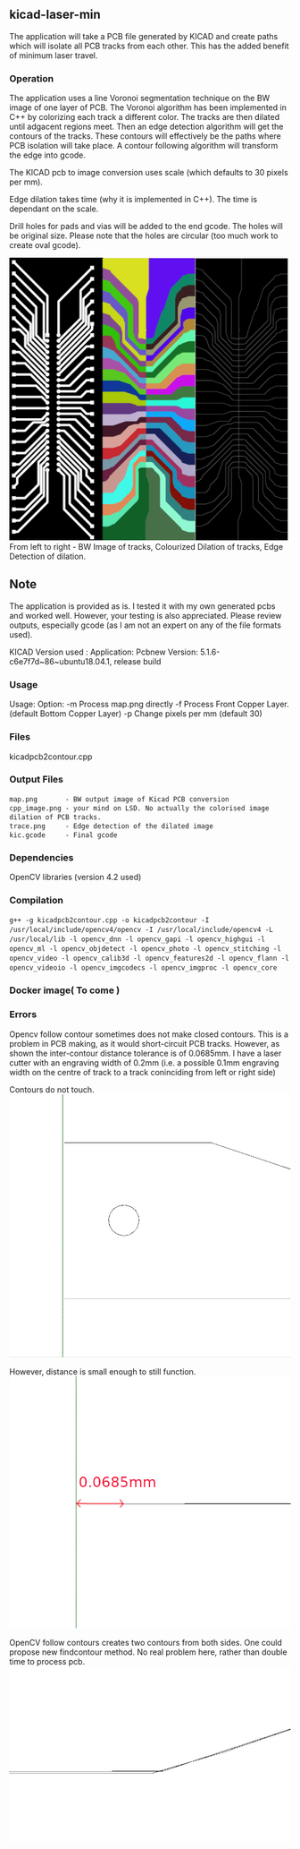 ## kicad-laser-min

The application will take a PCB file generated by KICAD and create paths which will isolate all PCB tracks  from each other. This has the added benefit
of minimum laser travel.

### Operation
The application uses a line Voronoi segmentation technique on the BW image of one layer of PCB. The Voronoi algorithm has been implemented in C++
by colorizing each track a different color. The tracks are then dilated until adgacent regions meet. Then an edge detection algorithm will get the contours
of the tracks. These contours will effectively be the paths where PCB isolation will take place. A contour following algorithm will transform the edge
into gcode. 

The KICAD pcb to image conversion uses <pxmm> scale (which defaults to 30 pixels per mm).

Edge dilation takes time (why it is implemented in C++). The time is dependant on the <pxmm> scale.

Drill holes for pads and vias will be added to the end gcode. The holes will be original size. 
Please note that the holes are circular (too much work to create oval gcode).

<img src="images/output.png">
From left to right - BW Image of tracks, Colourized Dilation of tracks, Edge Detection of dilation.

## Note
The application is provided as is. I tested it with my own generated pcbs and worked well. However, your testing is also appreciated.
Please review outputs, especially gcode (as I am not an expert on any of the file formats used).

KICAD Version used :
    Application: Pcbnew
    Version: 5.1.6-c6e7f7d~86~ubuntu18.04.1, release build


### Usage

Usage: 
    Option: -m         Process map.png directly
            -f         Process Front Copper Layer. (default Bottom Copper Layer)
            -p<pxmm>   Change pixels per mm (default 30)


### Files
kicadpcb2contour.cpp

### Output Files
    map.png       - BW output image of Kicad PCB conversion
    cpp_image.png - your mind on LSD. No actually the colorised image dilation of PCB tracks.
    trace.png     - Edge detection of the dilated image
    kic.gcode     - Final gcode



### Dependencies
OpenCV libraries (version 4.2 used)

### Compilation
`g++ -g kicadpcb2contour.cpp -o kicadpcb2contour -I /usr/local/include/opencv4/opencv -I /usr/local/include/opencv4 -L /usr/local/lib -l opencv_dnn -l opencv_gapi -l opencv_highgui -l opencv_ml -l opencv_objdetect -l opencv_photo -l opencv_stitching -l opencv_video -l opencv_calib3d -l opencv_features2d -l opencv_flann -l opencv_videoio -l opencv_imgcodecs -l opencv_imgproc -l opencv_core`

### Docker image( To come )

### Errors

Opencv follow contour sometimes does not make closed contours. This is a problem in PCB making, as it would short-circuit PCB tracks. 
However, as shown the inter-contour distance tolerance is of 0.0685mm. I have a laser cutter with an engraving width of 0.2mm (i.e. a
possible 0.1mm engraving width on the centre of track to a track coninciding from left or right side)

Contours do not touch.
<img src="images/error-1.png">

However, distance is small enough to still function.
<img src="images/error-2.png">

OpenCV follow contours creates two contours from both sides. 
One could propose new findcontour method. No real problem here, rather than double time to process pcb.
<img src="images/error-3.png">